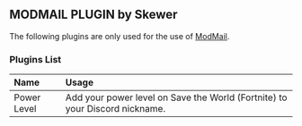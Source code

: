 ## MODMAIL PLUGIN by Skewer

The following plugins are only used for the use of [ModMail](https://github.com/kyb3r/modmail).

### Plugins List

|    Name   |   Usage   |
|    :--    |    :--    |
|  Power Level  |  Add your power level on Save the World (Fortnite) to your Discord nickname.  |
